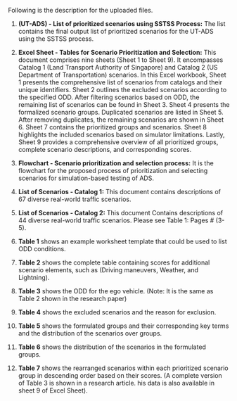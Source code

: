 
Following is the description for the uploaded files.
1. **(UT-ADS) - List of prioritized scenarios using SSTSS Process:** The list contains the final output list of prioritized scenarios for the UT-ADS using the SSTSS process.
2. **Excel Sheet - Tables for Scenario Prioritization and Selection:** This document comprises nine sheets (Sheet 1 to Sheet 9). It encompasses Catalog 1 (Land Transport Authority of Singapore) and Catalog 2 (US Department of Transportation) scenarios. 
In this Excel workbook, Sheet 1 presents the comprehensive list of scenarios from catalogs and their unique identifiers. Sheet 2 outlines the excluded scenarios according to the specified ODD. After filtering scenarios based on ODD, the remaining list of scenarios can be found in Sheet 3. Sheet 4 presents the formalized scenario groups. Duplicated scenarios are listed in Sheet 5. After removing duplicates, the remaining scenarios are shown in Sheet 6. Sheet 7 contains the prioritized groups and scenarios. Sheet 8 highlights the included scenarios based on simulator limitations. Lastly, Sheet 9 provides a comprehensive overview of all prioritized groups, complete scenario descriptions, and corresponding scores.

3. **Flowchart - Scenario prioritization and selection process:** It is the flowchart for the proposed process of prioritization and selecting scenarios for simulation-based testing of ADS.

4. **List of Scenarios - Catalog 1:** This document contains descriptions of 67 diverse real-world traffic scenarios.

5. **List of Scenarios - Catalog 2:** This document Contains descriptions of 44 diverse real-world traffic scenarios. Please see Table 1: Pages # (3-5).

6. **Table 1** shows an example worksheet template that could be used to list ODD conditions.

7. **Table 2** shows the complete table containing scores for additional scenario elements, such as (Driving maneuvers, Weather, and Lightning).

8. **Table 3** shows the ODD for the ego vehicle. (Note: It is the same as Table 2 shown in the research paper)

9. **Table 4** shows the excluded scenarios and the reason for exclusion.

10. **Table 5** shows the formulated groups and their corresponding key terms and the distribution of the scenarios over groups.
    
11. **Table 6** shows the distribution of the scenarios in the formulated groups.

12.  **Table 7** shows the rearranged scenarios within each prioritized scenario group in descending order based on their scores. (A complete version of Table 3 is shown in a research article. his data is also available in sheet 9 of Excel Sheet).


